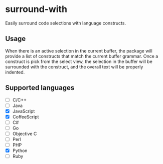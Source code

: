 # surround-with
Easily surround code selections with language constructs.

## Usage
When there is an active selection in the current buffer, the package will
provide a list of constructs that match the current buffer grammar. Once a
construct is pick from the select view, the selection in the buffer will be
surrounded with the construct, and the overall text will be properly indented.

## Supported languages

- [ ] C/C++
- [ ] Java
- [x] JavaScript
- [x] CoffeeScript
- [ ] C#
- [ ] Go
- [ ] Objective C
- [ ] Perl
- [ ] PHP
- [x] Python
- [ ] Ruby
